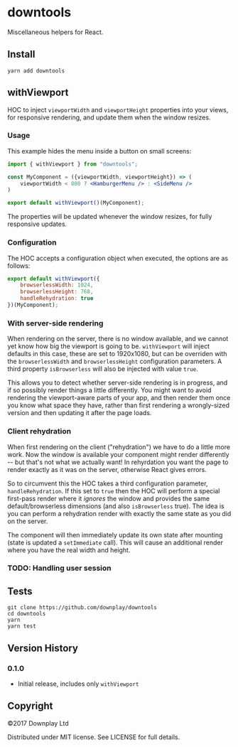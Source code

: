 # downtools

Miscellaneous helpers for React.

## Install

```
yarn add downtools
```

## withViewport

HOC to inject `viewportWidth` and `viewportHeight` properties into your views, for responsive rendering, and update them when the window resizes.

### Usage

This example hides the menu inside a button on small screens:

```jsx
import { withViewport } from "downtools";

const MyComponent = ({viewportWidth, viewportHeight}) => (
    viewportWidth < 800 ? <HamburgerMenu /> : <SideMenu />
)

export default withViewport()(MyComponent);
```

The properties will be updated whenever the window resizes, for fully responsive updates.

### Configuration

The HOC accepts a configuration object when executed, the options are as follows:

```js
export default withViewport({
    browserlessWidth: 1024,
    browserlessHeight: 768,
    handleRehydration: true
})(MyComponent);
```

### With server-side rendering

When rendering on the server, there is no window available, and we cannot yet know how big the viewport is going to be. `withViewport` will inject defaults in this case, these are set to 1920x1080, but can be overriden with the `browserlessWidth` and `browserlessHeight` configuration parameters. A third property `isBrowserless` will also be injected with value `true`.

This allows you to detect whether server-side rendering is in progress, and if so possibly render things a little differently. You might want to avoid rendering the viewport-aware parts of your app, and then render them once you know what space they have, rather than first rendering a wrongly-sized version and then updating it after the page loads.

### Client rehydration

When first rendering on the client ("rehydration") we have to do a little more work. Now the window is available your component might render differently -- but that's not what we actually want! In rehyrdation you want the page to render exactly as it was on the server, otherwise React gives errors.

So to circumvent this the HOC takes a third configuration parameter, `handleRehydration`. If this set to `true` then the HOC will perform a special first-pass render where it *ignores* the window and provides the same default/browserless dimensions (and also `isBrowserless` true). The idea is you can perform a rehydration render with exactly the same state as you did on the server.

The component will then immediately update its own state after mounting (state is updated a `setImmediate` call). This will cause an additional render where you have the real width and height.

### TODO: Handling user session

## Tests

```
git clone https://github.com/downplay/downtools
cd downtools
yarn
yarn test
```

## Version History

### 0.1.0

* Initial release, includes only `withViewport`

## Copyright

&copy;2017 Downplay Ltd

Distributed under MIT license. See LICENSE for full details.
